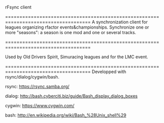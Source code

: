 rFsync client

====================================================================================
A synchronization client for leagues organizing rfactor events&championships. Synchronize one or more "seasons":  a season is one mod and one or several tracks.

====================================================================================

Used by Old Drivers Spirit, Simuracing leagues and for the LMC event.

====================================================================================
Developped with rsync/dialog/cygwin/bash.

rsync: https://rsync.samba.org/

dialog: http://bash.cyberciti.biz/guide/Bash_display_dialog_boxes

cygwin: https://www.cygwin.com/

bash: http://en.wikipedia.org/wiki/Bash_%28Unix_shell%29
